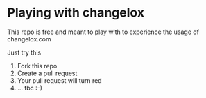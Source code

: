 # Playing with changelox
This repo is free and meant to play with to experience the usage of changelox.com

Just try this
1. Fork this repo
2. Create a pull request
3. Your pull request will turn red
4. ... tbc :-)
